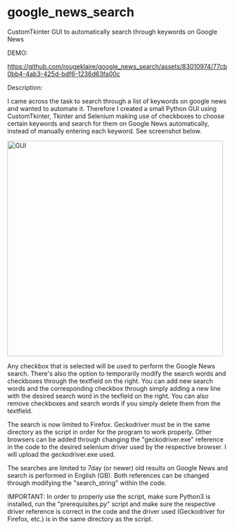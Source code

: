 # google_news_search
CustomTkinter GUI to automatically search through keywords on Google News

DEMO:

https://github.com/rougeklaire/google_news_search/assets/83010974/77cb0bb4-4ab3-425d-bdf6-1236d63fa00c

Description:

I came across the task to search through a list of keywords on google news and wanted to automate it. Therefore I created a small Python GUI using CustomTkinter, Tkinter and Selenium making use of checkboxes to choose certain keywords and search for them on Google News automatically, instead of manually entering each keyword. See screenshot below.

<img width="490" alt="GUI" src="https://github.com/rougeklaire/google_news_search/assets/83010974/1ce572a2-37fd-4951-bf65-8a693d56038d">

Any checkbox that is selected will be used to perform the Google News search. There's also the option to temporarily modify the search words and checkboxes through the textfield on the right. You can add new search words and the corresponding checkbox through simply adding a new line with the desired search word in the texfield on the right. You can also remove checkboxes and search words if you simply delete them from the textfield.

The search is now limited to Firefox. Geckodriver must be in the same directory as the script in order for the program to work properly. Other browsers can be added through changing the "geckodriver.exe" reference in the code to the desired selenium driver used by the respective browser. I will upload the geckodriver.exe used.

The searches are limited to 7day (or newer) old results on Google News and search is performed in English (GB). Both references can be changed through modifying the "search_string" within the code.

IMPORTANT:
In order to properly use the script, make sure Python3 is installed, run the "prerequisites.py" script and make sure the respective driver reference is correct in the code and the driver used (Geckodriver for Firefox, etc.) is in the same directory as the script.

